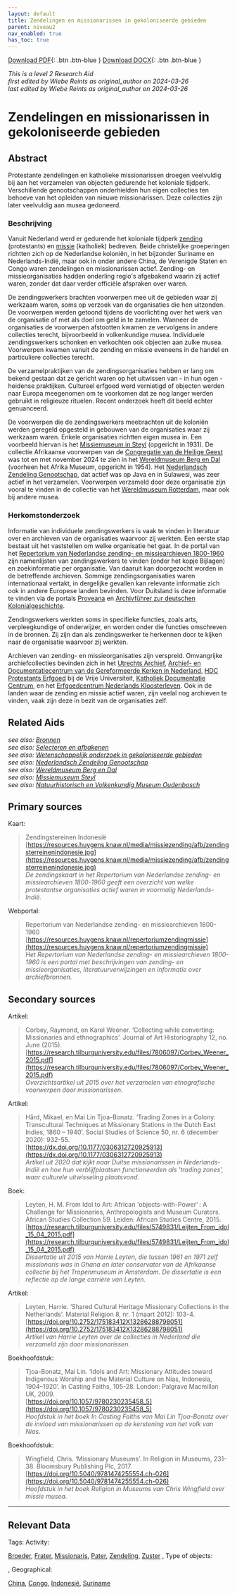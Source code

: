 ```yaml
---
layout: default
title: Zendelingen en missionarissen in gekoloniseerde gebieden
parent: niveau2
nav_enabled: true
has_toc: true
--- 
```



[Download PDF](https://raw.githubusercontent.com/colonial-heritage/research-guides-dev/refs/heads/main/EXPORTS/PDF/niveau2/Dutch/ChristianMission.pdf){: .btn .btn-blue }     [Download DOCX](https://raw.githubusercontent.com/colonial-heritage/research-guides-dev/refs/heads/main/EXPORTS/DOCX/niveau2/Dutch/ChristianMission.docx){: .btn .btn-blue }

_This is a level 2 Research Aid_  
_first edited by Wiebe Reints as original_author on 2024-03-26_  
_last edited by Wiebe Reints as original_author on 2024-03-26_


# Zendelingen en missionarissen in gekoloniseerde gebieden


## Abstract

Protestante zendelingen en katholieke missionarissen droegen veelvuldig bij aan het verzamelen van objecten gedurende het koloniale tijdperk. Verschillende genootschappen onderhielden hun eigen collecties ten behoeve van het opleiden van nieuwe missionarissen. Deze collecties zijn later veelvuldig aan musea gedoneerd.

### Beschrijving

Vanuit Nederland werd er gedurende het koloniale tijdperk [zending](https://data.indischherinneringscentrum.nl/ied/104099) (protestants) en [missie](https://hdl.handle.net/20.500.11840/termmaster25128) (katholiek) bedreven. Beide christelijke groeperingen richtten zich op de Nederlandse koloniën, in het bijzonder Suriname en Nederlands-Indië, maar ook in onder andere China, de Verenigde Staten en Congo waren zendelingen en missionarissen actief. Zending- en missieorganisaties hadden onderling regio's afgebakend waarin zij actief waren, zonder dat daar verder officiële afspraken over waren. 

De zendingswerkers brachten voorwerpen mee uit de gebieden waar zij werkzaam waren, soms op verzoek van de organisaties die hen uitzonden. De voorwerpen werden getoond tijdens de voorlichting over het werk van de organisatie of met als doel om geld in te zamelen. Wanneer de organisaties de voorwerpen afstootten kwamen ze vervolgens in andere collecties terecht, bijvoorbeeld in volkenkundige musea. Individuele zendingswerkers schonken en verkochten ook objecten aan zulke musea. Voorwerpen kwamen vanuit de zending en missie eveneens in de handel en particuliere collecties terecht.

De verzamelpraktijken van de zendingsorganisaties hebben er lang om bekend gestaan dat ze gericht waren op het uitwissen van - in hun ogen - heidense praktijken. Cultureel erfgoed werd vernietigd of objecten werden naar Europa meegenomen om te voorkomen dat ze nog langer werden gebruikt in religieuze rituelen. Recent onderzoek heeft dit beeld echter genuanceerd.

De voorwerpen die de zendingswerkers meebrachten uit de koloniën werden geregeld opgesteld in gebouwen van de organisaties waar zij werkzaam waren. Enkele organisaties richtten eigen musea in. Een voorbeeld hiervan is het [Missiemuseum in Steyl](https://app.colonialcollections.nl/nl/research-aids/https%3A%2F%2Fn2t%252Enet%2Fark%3A%2F27023%2Fd2c658fef273decf748b392ab053f046) (opgericht in 1931). De collectie Afrikaanse voorwerpen van de [Congregatie van de Heilige Geest](https://www.wikidata.org/entity/Q687562) was tot en met november 2024 te zien in het [Wereldmuseum Berg en Dal](https://www.wikidata.org/entity/Q2470853) (voorheen het Afrika Museum, opgericht in 1954). Het [Nederlandsch Zendeling Genootschap](https://www.wikidata.org/entity/Q1946670), dat actief was op Java en in Sulawesi, was zeer actief in het verzamelen. Voorwerpen verzameld door deze organisatie zijn vooral te vinden in de collectie van het [Wereldmuseum Rotterdam](https://www.wikidata.org/entity/Q2042754), maar ook bij andere musea.

### Herkomstonderzoek

Informatie van individuele zendingswerkers is vaak te vinden in literatuur over en archieven van de organisaties waarvoor zij werkten. Een eerste stap bestaat uit het vaststellen om welke organisatie het gaat. In de portal van het [Repertorium van Nederlandse zending- en missiearchieven 1800-1960](https://resources.huygens.knaw.nl/repertoriumzendingmissie) zijn namenlijsten van zendingswerkers te vinden (onder het kopje Bijlagen) en zoekinformatie per organisatie. Van daaruit kan doorgezocht worden in de betreffende archieven. Sommige zendingsorganisaties waren internationaal vertakt, in dergelijke gevallen kan relevante informatie zich ook in andere Europese landen bevinden. Voor Duitsland is deze informatie te vinden via de portals [Proveana](https://www.proveana.de/en/start) en [Archivführer zur deutschen Kolonialgeschichte](https://archivfuehrer-kolonialzeit.de).

Zendingswerkers werkten soms in specifieke functies, zoals arts, verpleegkundige of onderwijzer, en worden onder die functies omschreven in de bronnen. Zij zijn dan als zendingswerker te herkennen door te kijken naar de organisatie waarvoor zij werkten.

Archieven van zending- en missieorganisaties zijn verspreid. Omvangrijke archiefcollecties bevinden zich in het [Utrechts Archief](https://hetutrechtsarchief.nl/), [Archief- en Documentatiecentrum van de Gereformeerde Kerken in Nederland](https://adckampen.nl/), [HDC Protestants Erfgoed](https://vu.nl/nl/over-de-vu/diensten/universiteitsbibliotheek/meer-over/collectie-hdc-protestants-erfgoed) bij de Vrije Universiteit, [Katholiek Documentatie Centrum](https://www.ru.nl/kdc/), en het [Erfgoedcentrum Nederlands Kloosterleven](https://erfgoedkloosterleven.nl/). Ook in de landen waar de zending en missie actief waren, zijn veelal nog archieven te vinden, vaak zijn deze in bezit van de organisaties zelf.


## Related Aids

_see also: [Bronnen](niveau1/Dutch/Bronnen_20240425.yml)_  
_see also: [Selecteren en afbakenen](niveau1/Dutch/SelecterenEnAfbakenen_20240425.yml)_  
_see also: [Wetenschappelijk onderzoek in gekoloniseerde gebieden](niveau2/Dutch/Science_20240814.yml)_  
_see also: [Nederlandsch Zendeling Genootschap](niveau3/Dutch/NZG_20240314.yml)_  
_see also: [Wereldmuseum Berg en Dal](niveau3/Dutch/WMBergEnDal_20241001.yml)_  
_see also: [Missiemuseum Steyl](niveau3/Dutch/MissiemuseumSteyl_20241021.yml)_  
_see also: [Natuurhistorisch en Volkenkundig Museum Oudenbosch](niveau3/Dutch/MOudenbosch_20250603.yml)_  

## Primary sources

Kaart:
  > Zendingstereinen Indonesië  
> [https://resources.huygens.knaw.nl/media/missiezending/afb/zendingsterreinenindonesie.jpg](https://resources.huygens.knaw.nl/media/missiezending/afb/zendingsterreinenindonesie.jpg)  
> _De zendingskaart in het Repertorium van Nederlandse zending- en missiearchieven 1800-1960 geeft een overzicht van welke protestantse organisaties actief waren in voormalig Nederlands-Indië._  

Webportal:
  > Repertorium van Nederlandse zending- en missiearchieven 1800-1960  
> [https://resources.huygens.knaw.nl/repertoriumzendingmissie](https://resources.huygens.knaw.nl/repertoriumzendingmissie)  
> _Het Repertorium van Nederlandse zending- en missiearchieven 1800-1960 is een portal met beschrijvingen van zending- en missieorganisaties, literatuurverwijzingen en informatie over archiefbronnen._  

## Secondary sources

Artikel:
  > Corbey, Raymond, en Karel Weener. ‘Collecting while converting: Missionaries and ethnographics’. Journal of Art Historiography 12, no. June (2015).  
> [https://research.tilburguniversity.edu/files/7806097/Corbey_Weener_2015.pdf](https://research.tilburguniversity.edu/files/7806097/Corbey_Weener_2015.pdf)  
> _Overzichtsartikel uit 2015 over het verzamelen van etnografische voorwerpen door missionarissen._  

Artikel:
  > Hård, Mikael, en Mai Lin Tjoa-Bonatz. ‘Trading Zones in a Colony: Transcultural Techniques at Missionary Stations in the Dutch East Indies, 1860 – 1940’. Social Studies of Science 50, nr. 6 (december 2020): 932-55.  
> [https://dx.doi.org/10.1177/0306312720925913](https://dx.doi.org/10.1177/0306312720925913)  
> _Artikel uit 2020 dat kijkt naar Duitse missionarissen in Nederlands-Indië en hoe hun verblijfplaatsen functioneerden als 'trading zones', waar culturele uitwisseling plaatsvond._  

Boek:
  > Leyten, H. M. From Idol to Art: African 'objects-with-Power' : A Challenge for Missionaries, Anthropologists and Museum Curators. African Studies Collection 59. Leiden: African Studies Centre, 2015.  
> [https://research.tilburguniversity.edu/files/5749831/Leijten_From_idol_15_04_2015.pdf](https://research.tilburguniversity.edu/files/5749831/Leijten_From_idol_15_04_2015.pdf)  
> _Dissertatie uit 2015 van Harrie Leyten, die tussen 1961 en 1971 zelf missionaris was in Ghana en later conservator van de Afrikaanse collectie bij het Tropenmuseum in Amsterdam. De dissertatie is een reflectie op de lange carrière van Leyten._  

Artikel:
  > Leyten, Harrie. ‘Shared Cultural Heritage Missionary Collections in the Netherlands’. Material Religion 8, nr. 1 (maart 2012): 103-4.  
> [https://doi.org/10.2752/175183412X13286288798051](https://doi.org/10.2752/175183412X13286288798051)  
> _Artikel van Harrie Leyten over de collecties in Nederland die verzameld zijn door missionarissen._  

Boekhoofdstuk:
  > Tjoa-Bonatz, Mai Lin. ‘Idols and Art: Missionary Attitudes toward Indigenous Worship and the Material Culture on Nias, Indonesia, 1904–1920’. In Casting Faiths, 105-28. London: Palgrave Macmillan UK, 2009.  
> [https://doi.org/10.1057/9780230235458_5](https://doi.org/10.1057/9780230235458_5)  
> _Hoofdstuk in het boek In Casting Faiths van Mai Lin Tjoa-Bonatz over de invloed van missionarissen op de kerstening van het volk van Nias._  

Boekhoofdstuk:
  > Wingfield, Chris. ‘Missionary Museums’. In Religion in Museums, 231-38. Bloomsbury Publishing Plc, 2017.  
> [https://doi.org/10.5040/9781474255554.ch-026](https://doi.org/10.5040/9781474255554.ch-026)  
> _Hoofdstuk in het boek Religion in Museums van Chris Wingfield over missie musea._  



---
## Relevant Data 
Tags:
  Activity:
  
[Broeder](http://www.wikidata.org/entity/Q16824629), [Frater](http://vocab.getty.edu/aat/300266789), [Missionaris](http://www.wikidata.org/entity/Q219477), [Pater](http://www.wikidata.org/entity/Q435940), [Zendeling](http://www.wikidata.org/entity/Q20746152), [Zuster](https://www.wikidata.org/entity/Q191808)
,
  Type of objects:
  

,
  Geographical:
  
[China](https://sws.geonames.org/1814991/), [Congo](https://sws.geonames.org/203312/), [Indonesië](https://sws.geonames.org/1643084/), [Suriname](https://sws.geonames.org/3382998/)

        